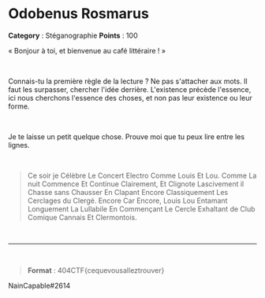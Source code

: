 # Odobenus Rosmarus

**Category** : Stéganographie
**Points** : 100

« Bonjour à toi, et bienvenue au café littéraire ! »

<p class="space">&nbsp;</p>

Connais-tu la première règle de la lecture ? Ne pas s'attacher aux mots. Il faut les surpasser, chercher l'idée derrière. L'existence précède l'essence, ici nous cherchons l'essence des choses, et non pas leur existence ou leur forme.

<p class="space">&nbsp;</p>


Je te laisse un petit quelque chose. Prouve moi que tu peux lire entre les lignes.

<p class="space">&nbsp;</p>

> Ce soir je Célèbre Le Concert Electro Comme Louis Et Lou. Comme La nuit Commence Et Continue Clairement, Et Clignote Lascivement il Chasse sans Chausser En Clapant Encore Classiquement Les Cerclages du Clergé. Encore Car Encore, Louis Lou Entamant Longuement La Lullabile En Commençant Le Cercle Exhaltant de Club Comique Cannais Et Clermontois.

<p class="space">&nbsp;</p>

***

<p class="space">&nbsp;</p>

> **Format** : 404CTF{cequevousalleztrouver}

<div class="author">NainCapable#2614</div>



